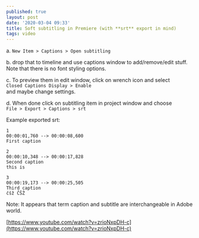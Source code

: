 ```yaml
---
published: true
layout: post
date: '2020-03-04 09:33'
title: Soft subtitling in Premiere (with **srt** export in mind)
tags: video 
---
```

a. `New Item > Captions > Open subtitling`

b. drop that to timeline and use captions window to add/remove/edit stuff. Note that there is no font styling options. 

c. To preview them in edit window, click on wrench icon and select  
`Closed Captions Display > Enable`  
and maybe change settings.

d. When done click on subtitling item in project window and choose  
`File > Export > Captions > srt`

Example exported srt:

    1
    00:00:01,760 --> 00:00:08,600
    First caption

    2
    00:00:10,348 --> 00:00:17,828
    Second caption
    this is

    3
    00:00:19,173 --> 00:00:25,505
    Third caption
    čšž ČŠŽ

Note: It appears that term caption and subtitle are interchangeable in Adobe world.

[https://www.youtube.com/watch?v=zrioNxpDH-c](https://www.youtube.com/watch?v=zrioNxpDH-c)
